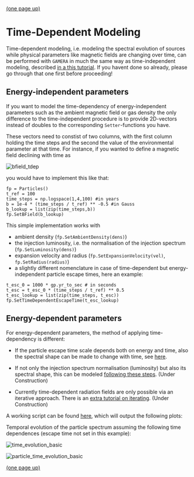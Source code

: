 [(one page up)](tutorials_main.md)

# Time-Dependent Modeling

Time-dependent modeling, i.e. modeling the spectral evolution of sources while 
physical parameters like magnetic fields are changing over time, can be performed with `GAMERA` in much the same way as time-independent modeling, described [in a this tutorial](time_independent_modeling.md). If you havent done so already, please go through that one first before proceeding!

## Energy-independent parameters
If you want to model the time-dependency of energy-independent parameters such as the ambient magnetic field or gas density the only difference to the time-independent procedure is to provide 2D-vectors instead of doubles to the corresponding `Setter`-functions you have. 

These vectors need to constist of two columns, with the first column holding the 
time steps and the second the value of the environmental parameter at that time. 
For instance, if you wanted to define a magnetic field declining with time as 
 
![bfield_tdep](bfield_tdep.png)
 
you would have to implement this like that:

```
fp = Particles()
t_ref = 100
time_steps = np.logspace(1,4,100) #in years
b = 1e-4 * (time_steps / t_ref) ** -0.5 #in Gauss
b_lookup = list(zip(time_steps,b))
fp.SetBField(b_lookup)
```

This simple implementation works with
- ambient density (`fp.SetAmbientDensity(dens)`)
- the injection luminosity, i.e. the normalisation of the injection spectrum  (`fp.SetLuminosity(dens)`)
- expansion velocity and radius (`fp.SetExpansionVelocity(vel)`, `fp.SetRadius(radius)`)
- a slightly different nomenclature in case of time-dependent but energy-independent particle escape times, here an example:
```
t_esc_0 = 1000 * gp.yr_to_sec # in seconds
t_esc = t_esc_0 * (time_steps / t_ref) ** 0.5
t_esc_lookup = list(zip(time_steps, t_esc))
fp.SetTimeDependentEscapeTime(t_esc_lookup)
```
## Energy-dependent parameters
For energy-dependent parameters, the method of applying time-dependency
is different:
- If the particle escape time scale depends both on energy and time, also the spectral shape can be made to change with time, see [here](particle_escape.md).

- If not only the injection spectrum normalisation (luminosity) but also its spectral shape, this can be modeled [following these steps](tt.md). \(Under Construction\)

- Currently time-dependent radiation fields are only possible via an iterative
approach. There is an [extra tutorial on iterating](iteration.md). \(Under Construction\)

A working script can be found [here](particles_time_dep.py), which will output the following plots: 

Temporal evolution of the particle spectrum assuming the following time dependences 
(escape time not set in this example): 
 
![time_evolution_basic](time_evolution_basic.png)

![particle_time_evolution_basic](particle_time_evolution_basic.png)

[(one page up)](tutorials_main.md)
